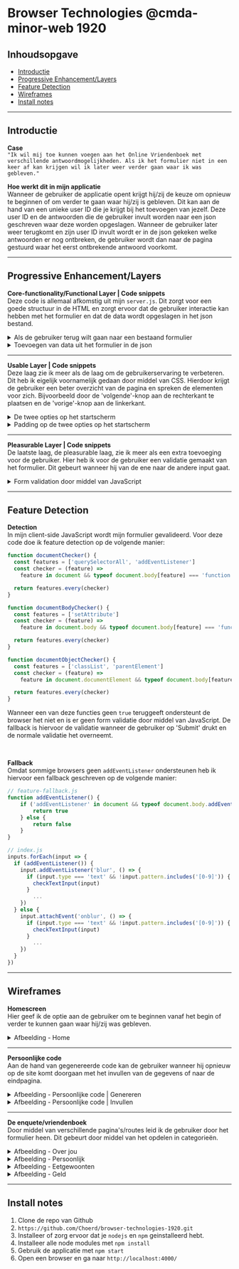 # Browser Technologies @cmda-minor-web 1920

## Inhoudsopgave
* [Introductie](#Introductie)
* [Progressive Enhancement/Layers](#Progressive-Enhancement/Layers)
* [Feature Detection](#Feature-Detection)
* [Wireframes](#Wireframes)
* [Install notes](#Install-notes)
<!-- * [Credits](#Credits) -->

<hr>

## Introductie

**Case**  
`"Ik wil mij toe kunnen voegen aan het Online Vriendenboek met verschillende antwoordmogelijkheden. Als ik het formulier niet in een keer af kan krijgen wil ik later weer verder gaan waar ik was gebleven."`

**Hoe werkt dit in mijn applicatie**  
Wanneer de gebruiker de applicatie opent krijgt hij/zij de keuze om opnieuw te beginnen of om verder te gaan waar hij/zij is gebleven. Dit kan aan de hand van een unieke user ID die je krijgt bij het toevoegen van jezelf. Deze user ID en de antwoorden die de gebruiker invult worden naar een json geschreven waar deze worden opgeslagen. Wanneer de gebruiker later weer terugkomt en zijn user ID invult wordt er in de json gekeken welke antwoorden er nog ontbreken, de gebruiker wordt dan naar de pagina gestuurd waar het eerst ontbrekende antwoord voorkomt.

<hr>

## Progressive Enhancement/Layers

**Core-functionality/Functional Layer | Code snippets**  
Deze code is allemaal afkomstig uit mijn `server.js`. Dit zorgt voor een goede structuur in de HTML en zorgt ervoor dat de gebruiker interactie kan hebben met het formulier en dat de data wordt opgeslagen in het json bestand.

<details><summary>Als de gebruiker terug wilt gaan naar een bestaand formulier</summary>

Als de gebruiker is begonnen aan het formulier en besluit te stoppen om later verder te gaan kan de gebruiker zijn user ID later gebruiken om verder gaan. Deze functie kijkt of de user ID bestaat, zoja gaat hij naar de goede page. Zo niet dan wordt de gebruiker naar de pagina gestuurt waar hij een nieuwe code krijgt.

```javascript
function check(input, res) {
    getUser(input) 
    ? renderNewRoute(input, res) 
    : res.redirect('/generate-user-code')
}
```

</details>

<details><summary>Toevoegen van data uit het formulier in de json</summary>

In deze functie wordt eerst json uitgelezen en vervolgens opgezocht welke user het formulier aan het invullen is aan de hand van de user ID. Vervolgens wordt de data hieraan toegevoegd en weer terug geschreven naar de json.

```javascript
function addDataToArray(data, name, route, res) {
    const json = readFromJson()
    const user = json.find(user => user.id === data.userid)
    const index = json.map((o) => o.id).indexOf(user.id)

    json[index][`${name}`] = data

    writeToJson(json)
}
```

</details>

<hr>

**Usable Layer | Code snippets**  
Deze laag zie ik meer als de laag om de gebruikerservaring te verbeteren. Dit heb ik eigelijk voornamelijk gedaan door middel van CSS. Hierdoor krijgt de gebruiker een beter overzicht van de pagina en spreken de elementen voor zich. Bijvoorbeeld door de 'volgende'-knop aan de rechterkant te plaatsen en de 'vorige'-knop aan de linkerkant.
<details><summary>De twee opties op het startscherm</summary>

De positie van de twee buttons wordt bepaald aan de hand van het supporten van flex of niet. Wanneer dit wel gesupport wordt worden de opties naast en uit elkaar gezet. Wanneer het scherm kleiner wordt worden deze opties onder elkaar gezet met `flex-direction: column;`.

Wanneer dit niet gesupport wordt worden de opties onder elkaar gezet met `display: block`. 

```css
[start-options] a {
    display: block;
    margin: auto;
    max-width: 320px;
}

@supports (display: flex) {
    [start-options] {
        display: flex;
        margin: 0;
        justify-content: space-around;
    }

    @media screen and (max-width: 800px) {
        [start-options] {
            flex-direction: column;
        }
    }
}
```

</details>

<details><summary>Padding op de twee opties op het startscherm</summary>

De padding op de buttons hangt ervan af of de browser `vw` en `vh` ondersteunt. Als de browser dit wel ondersteunt wordt deze gebruikt, ondersteunt de browser dit niet gaat het over naar `%`.

```css
[start-options] a {
    padding: 5% 3%;
}

@media screen and (max-width: 800px) {
    [start-options] a {
        padding: 70px 3%;
    }
}

@supports (padding: 1vw 1vh) {
    [start-options] a {
        padding: 6vh 3vw;
    }
}
```

</details>

<hr>

**Pleasurable Layer | Code snippets**  
De laatste laag, de pleasurable laag, zie ik meer als een extra toevoeging voor de gebruiker. Hier heb ik voor de gebruiker een validatie gemaakt van het formulier. Dit gebeurt wanneer hij van de ene naar de andere input gaat. 

<details><summary>Form validation door middel van JavaScript</summary>

Hieronder heb ik een voorbeeld van de code die wordt gebruikt voor het valideren van de `input type='text'`. Door middel van `Regular Expressions` controlleer ik de string op blur en geeft ik de gebruiker feedback basis van zijn input door middel van een bericht en een icoontje in het inputveld.

`JavaScript`
```javascript
function checkTextInput(input) {
  if (input.value.match(/^[A-Za-z]+$/)) {
    niceFeedback(input)
  } else if (input.value.match(/\d+/g)) {
    badFeedback(input, 'Whoops! Je hebt hier getallen ingevult, het moet tekst zijn.')
  } else if (input.value === '') {
    emptyFeedback(input, 'Whoops! Je hebt nog niks ingevult.')
  }
}

// All different types of feedback to the user
function niceFeedback(input) {
  const label = input.parentElement
  label.classList.add('correct')
}

function badFeedback(input, message) {
  const label = input.parentElement

  label.classList.add('wrong')
  label.setAttribute('data-message', message)
}

function emptyFeedback(input, message) {
  const label = input.parentElement

  label.classList.add('wrong')
  label.setAttribute('data-message', message)
}
```

<br>

`CSS`
```css
.survey form .correct input, .survey form .wrong input {
    background-size: 13px 13px;
    background-repeat: no-repeat;
    background-position: center right 8px;
    margin-bottom: 12px;
}

.survey form .correct:after, .survey form .wrong:after {
    content: attr(data-message);
    display: block;
    margin-bottom: 12px;
    font-size: 14px;
}

.survey form .correct input {
    background-image: url('../images/correct.png');
}

.survey form .wrong input {
    background-image: url('../images/wrong.png');
}
```

</details>

<hr>

## Feature Detection

**Detection**  
In mijn client-side JavaScript wordt mijn formulier gevalideerd. Voor deze code doe ik feature detection op de volgende manier:

```javascript
function documentChecker() {
  const features = ['querySelectorAll', 'addEventListener']
  const checker = (feature) =>
    feature in document && typeof document.body[feature] === 'function'

  return features.every(checker)
}

function documentBodyChecker() {
  const features = ['setAttribute']
  const checker = (feature) =>
    feature in document.body && typeof document.body[feature] === 'function'

  return features.every(checker)
}

function documentObjectChecker() {
  const features = ['classList', 'parentElement']
  const checker = (feature) =>
    feature in document.documentElement && typeof document.body[feature] === 'object'

  return features.every(checker)
}
```

Wanneer een van deze functies geen `true` teruggeeft ondersteunt de browser het niet en is er geen form validatie door middel van JavaScript. De fallback is hiervoor de validatie wanneer de gebruiker op 'Submit' drukt en de normale validatie het overneemt.

<br>

**Fallback**  
Omdat sommige browsers geen `addEventListener` ondersteunen heb ik hiervoor een fallback geschreven op de volgende manier:

```js
// feature-fallback.js
function addEventListener() {
    if ('addEventListener' in document && typeof document.body.addEventListener === 'function') {
        return true
    } else {
        return false
    }
}

// index.js
inputs.forEach(input => {
  if (addEventListener()) {
    input.addEventListener('blur', () => {
      if (input.type === 'text' && !input.pattern.includes('[0-9]')) {
        checkTextInput(input)
      }
        ...
    })
  } else {
    input.attachEvent('onblur', () => {
      if (input.type === 'text' && !input.pattern.includes('[0-9]')) {
        checkTextInput(input)
      }
        ...
    })
  }
})
``` 
<hr>

## Wireframes
**Homescreen**  
Hier geef ik de optie aan de gebruiker om te beginnen vanaf het begin of verder te kunnen gaan waar hij/zij was gebleven.

<details><summary>Afbeelding - Home</summary>
	
<img src="https://user-images.githubusercontent.com/45365598/76962044-bf70d680-691e-11ea-9d10-6c9d998f9d81.png">

</details>

<hr>

**Persoonlijke code**  
Aan de hand van gegenereerde code kan de gebruiker wanneer hij opnieuw op de site komt doorgaan met het invullen van de gegevens of naar de eindpagina.

<details><summary>Afbeelding - Persoonlijke code | Genereren </summary>

<img src="https://user-images.githubusercontent.com/45365598/76962116-e62f0d00-691e-11ea-832e-b5721857cfa4.png">

</details>

<details><summary>Afbeelding - Persoonlijke code | Invullen</summary>

<img src="https://user-images.githubusercontent.com/45365598/76962117-e6c7a380-691e-11ea-8c4c-3ffee811419a.png">

</details>

<hr>

**De enquete/vriendenboek**  
Door middel van verschillende pagina's/routes leid ik de gebruiker door het formulier heen. Dit gebeurt door middel van het opdelen in categorieën.

<details><summary>Afbeelding - Over jou</summary>

<img src="https://user-images.githubusercontent.com/45365598/76962074-d57e9700-691e-11ea-9f47-d28107187cf2.png">

</details>

<details><summary>Afbeelding - Persoonlijk</summary>

<img src="https://user-images.githubusercontent.com/45365598/76962114-e4fde000-691e-11ea-95d2-d68e1e48da61.png">

</details>

<details><summary>Afbeelding - Eetgewoonten</summary>

<img src="https://user-images.githubusercontent.com/45365598/76962121-e7603a00-691e-11ea-8a03-f86d94642cf2.png">

</details>

<details><summary>Afbeelding - Geld</summary>

<img src="https://user-images.githubusercontent.com/45365598/76962105-e16a5900-691e-11ea-9105-79b9364bb6cc.png">

</details>

<hr>

## Install notes
1. Clone de repo van Github
2. `https://github.com/Choerd/browser-technologies-1920.git`
3. Installeer of zorg ervoor dat je `nodejs` en `npm` geinstalleerd hebt.
4. Installeer alle node modules met `npm install`
5. Gebruik de applicatie met `npm start`
6. Open een browser en ga naar `http://localhost:4000/`

<!-- <hr>

## Credits
`None...` -->